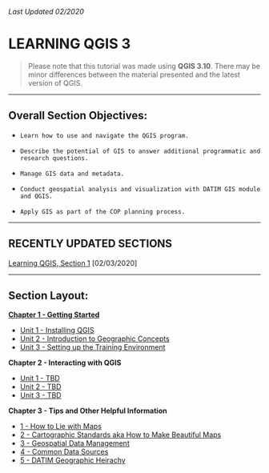 *Last Updated 02/2020*

# LEARNING QGIS 3

> Please note that this tutorial was made using **QGIS 3.10**. There may be minor differences between the material presented and the latest version of QGIS.

---

## **Overall Section Objectives:** 

*     Learn how to use and navigate the QGIS program.

*     Describe the potential of GIS to answer additional programmatic and research questions​.

*     Manage GIS data and metadata​.

*     Conduct geospatial analysis and visualization with DATIM GIS module and QGIS.

*     Apply GIS as part of the COP planning process​.

---

## **RECENTLY UPDATED SECTIONS**

[Learning QGIS, Section 1](/1_QGIS_Tutorials/Section_1_The_Basics) [02/03/2020]

---

## **Section Layout:**

**[Chapter 1 - Getting Started](https://github.com/ICPI/GIS/tree/master/1_QGIS_Tutorials/Section_1_QGIS_Basics/Chapter_1_Getting_Started)**

* [Unit 1 - Installing QGIS](https://github.com/ICPI/GIS/tree/master/1_QGIS_Tutorials/Section_1_QGIS_Basics/Chapter_1_Getting_Started/Unit1_Installing_QGIS)
* [Unit 2 - Introduction to Geographic Concepts](https://github.com/ICPI/GIS/tree/master/1_QGIS_Tutorials/Section_1_QGIS_Basics/Chapter_1_Getting_Started/Unit2_Geography_Overview)
* [Unit 3 - Setting up the Training Environment](https://github.com/ICPI/GIS/tree/master/1_QGIS_Tutorials/Section_1_QGIS_Basics/Chapter_1_Getting_Started/Unit3_Setting_Up)

**Chapter 2 - Interacting with QGIS**

* [Unit 1 - TBD](link)
* [Unit 2 - TBD](link)
* [Unit 3 - TBD](link)

**Chapter 3 - Tips and Other Helpful Information**

* [1 - How to Lie with Maps](link)
* [2 - Cartographic Standards aka How to Make Beautiful Maps](link)
* [3 - Geospatial Data Management](link)
* [4 - Common Data Sources](link)
* [5 - DATIM Geographic Heirachy](link)